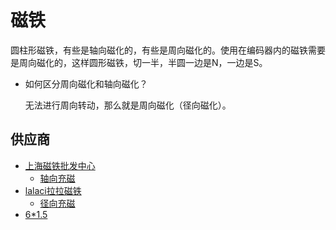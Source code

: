 # 磁铁

圆柱形磁铁，有些是轴向磁化的，有些是周向磁化的。使用在编码器内的磁铁需要是周向磁化的，这样圆形磁铁，切一半，半圆一边是N，一边是S。

- 如何区分周向磁化和轴向磁化？

  无法进行周向转动，那么就是周向磁化（径向磁化）。



## 供应商

- [上海磁铁批发中心](https://item.taobao.com/item.htm?spm=a1z10.5-c.w4002-15813367632.13.363a6319hMstzh&id=548217004909)
  - [轴向充磁](https://item.taobao.com/item.htm?spm=a1z10.5-c.w4002-15813367632.13.363a6319hMstzh&id=548217004909)
- [lalaci拉拉磁铁](https://item.taobao.com/item.htm?spm=a1z10.3-c-s.w4002-6377071317.9.177f55b1xmP82h&id=541322088764)
  - [径向充磁](https://item.taobao.com/item.htm?spm=a1z10.3-c-s.w4002-6377071317.9.177f55b1xmP82h&id=541322088764)
- [6*1.5](https://item.taobao.com/item.htm?_u=l2d3uchq8dac&id=584979410613&skuId=4988045642158&spm=a1z09.2.0.0.3fd82e8dueS12k)

